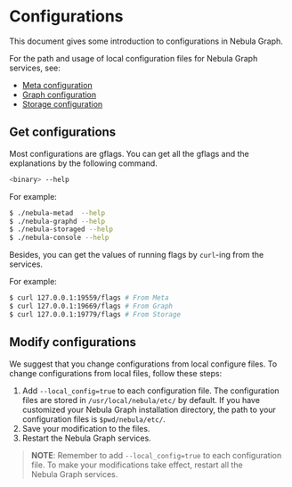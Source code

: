 # Configurations

This document gives some introduction to configurations in Nebula Graph.

For the path and usage of local configuration files for Nebula Graph services, see:

* [Meta configuration](2.meta-config.md)
* [Graph configuration](3.graph-config.md)
* [Storage configuration](4.storage-config.md)

## Get configurations

Most configurations are gflags. You can get all the gflags and the explanations by the following command.

```bash
<binary> --help
```

For example:

```bash
$ ./nebula-metad  --help
$ ./nebula-graphd --help
$ ./nebula-storaged --help
$ ./nebula-console --help
```

Besides, you can get the values of running flags by `curl`-ing from the services.

For example:

```bash
$ curl 127.0.0.1:19559/flags # From Meta
$ curl 127.0.0.1:19669/flags # From Graph
$ curl 127.0.0.1:19779/flags # From Storage
```

## Modify configurations

We suggest that you change configurations from local configure files. To change configurations from local files, follow these steps:

1. Add `--local_config=true` to each configuration file.
    The configuration files are stored in `/usr/local/nebula/etc/` by default. If you have customized your Nebula Graph installation directory, the path to your configuration files is `$pwd/nebula/etc/`.
2. Save your modification to the files.
3. Restart the Nebula Graph services.

>**NOTE**: Remember to add  `--local_config=true` to each configuration file.
To make your modifications take effect, restart all the Nebula Graph services.
